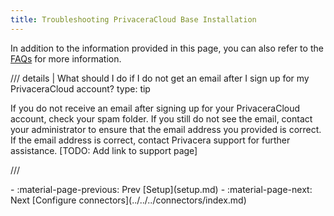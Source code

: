 ```yaml
---
title: Troubleshooting PrivaceraCloud Base Installation
---
```


In addition to the information provided in this page, you can also refer to the [FAQs](../../..//faq/index.md#privaceracloud) for more information.

/// details | What should I do if I do not get an email after I sign up for my PrivaceraCloud account?
    type: tip

If you do not receive an email after signing up for your PrivaceraCloud account, check your spam folder. If you still do
not see the email, contact your administrator to ensure that the email address you provided is correct. If the email
address is correct, contact Privacera support for further assistance. [TODO: Add link to support page]

///



<div class="grid cards" markdown>
-   :material-page-previous: Prev [Setup](setup.md)
-   :material-page-next: Next [Configure connectors](../../../connectors/index.md)
</div>
    